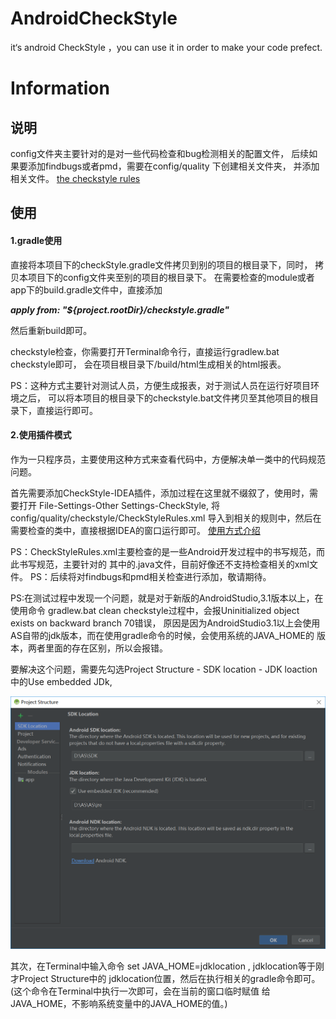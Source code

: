 # AndroidCheckStyle
it‘s android CheckStyle ，you  can use it in order to make your code prefect.

# Information

## 说明

config文件夹主要针对的是对一些代码检查和bug检测相关的配置文件，
后续如果要添加findbugs或者pmd，需要在config/quality 下创建相关文件夹，
并添加相关文件。
[the checkstyle rules](http://checkstyle.sourceforge.net/ )

## 使用

#### 1.gradle使用
直接将本项目下的checkStyle.gradle文件拷贝到别的项目的根目录下，同时，
拷贝本项目下的config文件夹至别的项目的根目录下。
在需要检查的module或者app下的build.gradle文件中，直接添加

***apply from: "${project.rootDir}/checkstyle.gradle"***

然后重新build即可。

checkstyle检查，你需要打开Terminal命令行，直接运行gradlew.bat checkstyle即可，
会在项目根目录下/build/html生成相关的html报表。

PS：这种方式主要针对测试人员，方便生成报表，对于测试人员在运行好项目环境之后，
可以将本项目的根目录下的checkstyle.bat文件拷贝至其他项目的根目录下，直接运行即可。

#### 2.使用插件模式

作为一只程序员，主要使用这种方式来查看代码中，方便解决单一类中的代码规范问题。

首先需要添加CheckStyle-IDEA插件，添加过程在这里就不缀叙了，使用时，需要打开
File-Settings-Other Settings-CheckStyle, 将config/quality/checkstyle/CheckStyleRules.xml
导入到相关的规则中，然后在需要检查的类中，直接根据IDEA的窗口运行即可。
[使用方式介绍](https://www.jianshu.com/p/9640f9c6dbf7)

PS：CheckStyleRules.xml主要检查的是一些Android开发过程中的书写规范，而此书写规范，主要针对的
其中的.java文件，目前好像还不支持检查相关的xml文件。
PS：后续将对findbugs和pmd相关检查进行添加，敬请期待。

PS:在测试过程中发现一个问题，就是对于新版的AndroidStudio,3.1版本以上，在使用命令
gradlew.bat clean checkstyle过程中，会报Uninitialized object exists on backward branch 70错误，
原因是因为AndroidStudio3.1以上会使用AS自带的jdk版本，而在使用gradle命令的时候，会使用系统的JAVA_HOME的
版本，两者里面的存在区别，所以会报错。

要解决这个问题，需要先勾选Project Structure - SDK location - JDK loaction中的Use embedded JDk,

![如图所示](/img/temp.png "如图所示")

其次，在Terminal中输入命令 set JAVA_HOME=jdklocation , jdklocation等于刚才Project Structure中的
jdklocation位置，然后在执行相关的gradle命令即可。(这个命令在Terminal中执行一次即可，会在当前的窗口临时赋值
给JAVA_HOME，不影响系统变量中的JAVA_HOME的值。)

